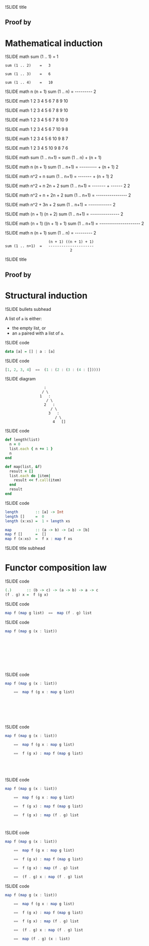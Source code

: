 !SLIDE title
## Proof by
# Mathematical induction


!SLIDE math
    sum (1 .. 1)    =   1

    sum (1 .. 2)    =   3

    sum (1 .. 3)    =   6

    sum (1 .. 4)    =   10


!SLIDE math
                        n (n + 1)
    sum (1 .. n)    =   ---------
                            2


!SLIDE math
    1     2     3     4     5     6     7     8     9     10


!SLIDE math
       1     2     3     4     5     6     7     8     9
       10


!SLIDE math
          1     2     3     4     5     6     7     8
          10    9


!SLIDE math
             1     2     3     4     5     6     7
             10    9     8


!SLIDE math
                1     2     3     4     5     6
                10    9     8     7


!SLIDE math
                   1     2     3     4     5
                   10    9     8     7     6


!SLIDE math
    sum (1 .. n+1)  =   sum (1 .. n) + (n + 1)


!SLIDE math
                        n (n + 1)
    sum (1 .. n+1)  =   --------- + (n + 1)
                            2


!SLIDE math
                        n^2 + n
    sum (1 .. n+1)  =   ------- + (n + 1)
                           2


!SLIDE math
                        n^2 + n   2n + 2
    sum (1 .. n+1)  =   ------- + ------
                           2         2


!SLIDE math
                        n^2 + n + 2n + 2
    sum (1 .. n+1)  =   ----------------
                                2


!SLIDE math
                        n^2 + 3n + 2
    sum (1 .. n+1)  =   ------------
                              2


!SLIDE math
                        (n + 1) (n + 2)
    sum (1 .. n+1)  =   ---------------
                               2


!SLIDE math
                        (n + 1) ((n + 1) + 1)
    sum (1 .. n+1)  =   ---------------------
                                  2


!SLIDE math
                        n (n + 1)
    sum (1 .. n)    =   ---------
                            2


                        (n + 1) ((n + 1) + 1)
    sum (1 .. n+1)  =   ---------------------
                                  2


!SLIDE title
## Proof by
# Structural induction


!SLIDE bullets subhead

A list of `a` is either:

* the empty list, or
* an `a` paired with a list of `a`.


!SLIDE code

```hs
data [a] = [] | a : [a]
```


!SLIDE code

```hs
[1, 2, 3, 4]  ==  (1 : (2 : (3 : (4 : []))))
```


!SLIDE diagram

                      :
                     / \
                    1   :
                       / \
                      2   :
                         / \
                        3   :
                           / \
                          4   []


!SLIDE code

```ruby
def length(list)
  n = 0
  list.each { n += 1 }
  n
end

def map(list, &f)
  result = []
  list.each do |item|
    result << f.call(item)
  end
  result
end
```


!SLIDE code

```hs
length        :: [a] -> Int
length []     =  0
length (x:xs) =  1 + length xs

map           :: (a -> b) -> [a] -> [b]
map f []      =  []
map f (x:xs)  =  f x : map f xs
```


!SLIDE title subhead
# Functor composition law


!SLIDE code

```hs
(.)       :: (b -> c) -> (a -> b) -> a -> c
(f . g) x =  f (g x)
```


!SLIDE code
```hs
map f (map g list)  ==  map (f . g) list
```


!SLIDE code
```hs
map f (map g (x : list))










```

!SLIDE code
```hs
map f (map g (x : list))

    ==  map f (g x : map g list)








```

!SLIDE code
```hs
map f (map g (x : list))

    ==  map f (g x : map g list)

    ==  f (g x) : map f (map g list)






```

!SLIDE code
```hs
map f (map g (x : list))

    ==  map f (g x : map g list)

    ==  f (g x) : map f (map g list)

    ==  f (g x) : map (f . g) list




```

!SLIDE code
```hs
map f (map g (x : list))

    ==  map f (g x : map g list)

    ==  f (g x) : map f (map g list)

    ==  f (g x) : map (f . g) list

    ==  (f . g) x : map (f . g) list


```

!SLIDE code
```hs
map f (map g (x : list))

    ==  map f (g x : map g list)

    ==  f (g x) : map f (map g list)

    ==  f (g x) : map (f . g) list

    ==  (f . g) x : map (f . g) list

    ==  map (f . g) (x : list)
```
